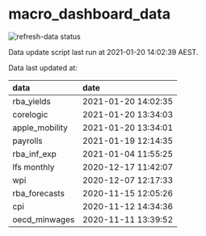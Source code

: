 
<!-- README.md is generated from README.Rmd. Please edit that file -->

# macro\_dashboard\_data

<!-- badges: start -->

![refresh-data
status](https://github.com/MattCowgill/macro_dashboard_data/workflows/refresh-data/badge.svg)

<!-- badges: end -->

Data update script last run at 2021-01-20 14:02:39 AEST.

Data last updated at:

| data            | date                |
| :-------------- | :------------------ |
| rba\_yields     | 2021-01-20 14:02:35 |
| corelogic       | 2021-01-20 13:34:03 |
| apple\_mobility | 2021-01-20 13:34:01 |
| payrolls        | 2021-01-19 12:14:35 |
| rba\_inf\_exp   | 2021-01-04 11:55:25 |
| lfs monthly     | 2020-12-17 11:42:07 |
| wpi             | 2020-12-07 12:17:33 |
| rba\_forecasts  | 2020-11-15 12:05:26 |
| cpi             | 2020-11-12 14:34:36 |
| oecd\_minwages  | 2020-11-11 13:39:52 |
